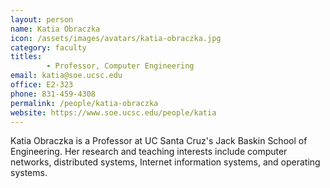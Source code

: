 ```yaml
---
layout: person
name: Katia Obraczka
icon: /assets/images/avatars/katia-obraczka.jpg
category: faculty
titles:
        - Professor, Computer Engineering
email: katia@soe.ucsc.edu
office: E2-323
phone: 831-459-4308
permalink: /people/katia-obraczka
website: https://www.soe.ucsc.edu/people/katia
---
```


Katia Obraczka is a Professor at UC Santa Cruz's Jack Baskin School of
Engineering. Her research and teaching interests include computer networks,
distributed systems, Internet information systems, and operating systems.
